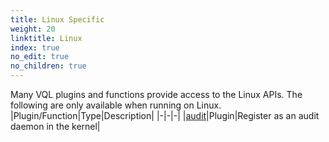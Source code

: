 ```yaml
---
title: Linux Specific
weight: 20
linktitle: Linux
index: true
no_edit: true
no_children: true
---
```


Many VQL plugins and functions provide access to the Linux
APIs. The following are only available when running on Linux.
|Plugin/Function|<span class='vql_type'>Type</span>|Description|
|-|-|-|
|[audit](audit)|<span class='vql_type'>Plugin</span>|Register as an audit daemon in the kernel|
